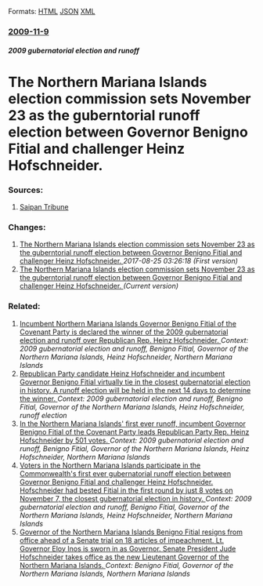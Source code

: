 
Formats: [HTML](/news/2009/11/9/the-northern-mariana-islands-election-commission-sets-november-23-as-the-guberntorial-runoff-election-between-governor-benigno-fitial-and-c.html)  [JSON](/news/2009/11/9/the-northern-mariana-islands-election-commission-sets-november-23-as-the-guberntorial-runoff-election-between-governor-benigno-fitial-and-c.json)  [XML](/news/2009/11/9/the-northern-mariana-islands-election-commission-sets-november-23-as-the-guberntorial-runoff-election-between-governor-benigno-fitial-and-c.xml)  

### [2009-11-9](/news/2009/11/9/index.md)

##### 2009 gubernatorial election and runoff
#  The Northern Mariana Islands election commission sets November 23 as the guberntorial runoff election between Governor Benigno Fitial and challenger Heinz Hofschneider. 




### Sources:

1. [Saipan Tribune](http://www.saipantribune.com/newsstory.aspx?newsID=94966&cat=1)

### Changes:

1. [ The Northern Mariana Islands election commission sets November 23 as the guberntorial runoff election between Governor Benigno Fitial and challenger Heinz Hofschneider. ](/news/2009/11/9/the-northern-mariana-islands-election-commission-sets-november-23-as-the-guberntorial-runoff-election-between-governor-benigno-fitial-and.md) _2017-08-25 03:26:18 (First version)_
1. [ The Northern Mariana Islands election commission sets November 23 as the guberntorial runoff election between Governor Benigno Fitial and challenger Heinz Hofschneider. ](/news/2009/11/9/the-northern-mariana-islands-election-commission-sets-november-23-as-the-guberntorial-runoff-election-between-governor-benigno-fitial-and-c.md) _(Current version)_

### Related:

1. [ Incumbent Northern Mariana Islands Governor Benigno Fitial of the Covenant Party is declared the winner of the 2009 gubernatorial election and runoff over Republican Rep. Heinz Hofschneider. ](/news/2009/12/7/incumbent-northern-mariana-islands-governor-benigno-fitial-of-the-covenant-party-is-declared-the-winner-of-the-2009-gubernatorial-election.md) _Context: 2009 gubernatorial election and runoff, Benigno Fitial, Governor of the Northern Mariana Islands, Heinz Hofschneider, Northern Mariana Islands_
2. [ Republican Party candidate Heinz Hofschneider and incumbent Governor Benigno Fitial virtually tie in the closest gubernatorial election in history. A runoff election will be held in the next 14 days to determine the winner. ](/news/2009/11/8/republican-party-candidate-heinz-hofschneider-and-incumbent-governor-benigno-fitial-virtually-tie-in-the-closest-gubernatorial-election-in.md) _Context: 2009 gubernatorial election and runoff, Benigno Fitial, Governor of the Northern Mariana Islands, Heinz Hofschneider, runoff election_
3. [ In the Northern Mariana Islands' first ever runoff, incumbent Governor Benigno Fitial of the Covenant Party leads Republican Party Rep. Heinz Hofschneider by 501 votes. ](/news/2009/11/24/in-the-northern-mariana-islands-first-ever-runoff-incumbent-governor-benigno-fitial-of-the-covenant-party-leads-republican-party-rep-hei.md) _Context: 2009 gubernatorial election and runoff, Benigno Fitial, Governor of the Northern Mariana Islands, Heinz Hofschneider, Northern Mariana Islands_
4. [ Voters in the Northern Mariana Islands participate in the Commonwealth's first ever gubernatorial runoff election between Governor Benigno Fitial and challenger Heinz Hofschneider. Hofschneider had bested Fitial in the first round by just 8 votes on November 7, the closest gubernatorial election in history. ](/news/2009/11/23/voters-in-the-northern-mariana-islands-participate-in-the-commonwealth-s-first-ever-gubernatorial-runoff-election-between-governor-benigno.md) _Context: 2009 gubernatorial election and runoff, Benigno Fitial, Governor of the Northern Mariana Islands, Heinz Hofschneider, Northern Mariana Islands_
5. [Governor of the Northern Mariana Islands Benigno Fitial resigns from office ahead of a Senate trial on 18 articles of impeachment. Lt. Governor Eloy Inos is sworn in as Governor. Senate President Jude Hofschneider takes office as the new Lieutenant Governor of the Northern Mariana Islands. ](/news/2013/02/20/governor-of-the-northern-mariana-islands-benigno-fitial-resigns-from-office-ahead-of-a-senate-trial-on-18-articles-of-impeachment-lt-gover.md) _Context: Benigno Fitial, Governor of the Northern Mariana Islands, Northern Mariana Islands_
